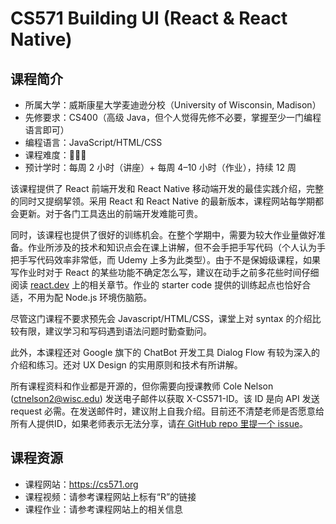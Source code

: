 # CS571 Building UI (React & React Native)

## 课程简介

- 所属大学：威斯康星大学麦迪逊分校（University of Wisconsin, Madison）
- 先修要求：CS400（高级 Java，但个人觉得先修不必要，掌握至少一门编程语言即可）
- 编程语言：JavaScript/HTML/CSS
- 课程难度：🌟🌟🌟
- 预计学时：每周 2 小时（讲座）+ 每周 4–10 小时（作业），持续 12 周

该课程提供了 React 前端开发和 React Native 移动端开发的最佳实践介绍，完整的同时又提纲挈领。采用 React 和 React Native 的最新版本，课程网站每学期都会更新。对于各门工具迭出的前端开发难能可贵。

同时，该课程也提供了很好的训练机会。在整个学期中，需要为较大作业量做好准备。作业所涉及的技术和知识点会在课上讲解，但不会手把手写代码（个人认为手把手写代码效率非常低，而 Udemy 上多为此类型）。由于不是保姆级课程，如果写作业时对于 React 的某些功能不确定怎么写，建议在动手之前多花些时间仔细阅读 [react.dev](https://react.dev/reference/react) 上的相关章节。作业的 starter code 提供的训练起点也恰好合适，不用为配 Node.js 环境伤脑筋。

尽管这门课程不要求预先会 Javascript/HTML/CSS，课堂上对 syntax 的介绍比较有限，建议学习和写码遇到语法问题时勤查勤问。

此外，本课程还对 Google 旗下的 ChatBot 开发工具 Dialog Flow 有较为深入的介绍和练习。还对 UX Design 的实用原则和技术有所讲解。

所有课程资料和作业都是开源的，但你需要向授课教师 Cole Nelson (ctnelson2@wisc.edu) 发送电子邮件以获取 X-CS571-ID。该 ID 是向 API 发送 request 必需。在发送邮件时，建议附上自我介绍。目前还不清楚老师是否愿意给所有人提供ID，如果老师表示无法分享，请[在 GitHub repo 里提一个 issue](https://github.com/PKUFlyingPig/cs-self-learning/issues/new/choose)。

## 课程资源

- 课程网站：<https://cs571.org>
- 课程视频：请参考课程网站上标有“R”的链接
- 课程作业：请参考课程网站上的相关信息
